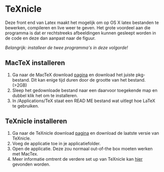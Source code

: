 # TeXnicle
Deze front end van Latex maakt het mogelijk om op OS X latex bestanden te bewerken, compileren en live weer te geven. Het grote voordeel aan die programma is dat er rechtstreeks afbeeldingen kunnen gesleept worden in de code en deze dan aanpast naar de figuur.

_Belangrijk: installeer de twee programma&#39;s in deze volgorde!_

## MacTeX installeren
  1. Ga naar de MacTeX download [pagina](https://tug.org/mactex/mactex-download.html) en download het juiste pkg-bestand. Dit kan enige tijd duren door de grootte van het bestand. (&gt;2GB)
  2. Sleep het gedownloade bestand naar een daarvoor toegekende map en dubbel klik het om te installeren.
  3. In /Applications/TeX staat een READ ME bestand wat uitlegt hoe LaTeX te gebruiken.
## TeXnicle installeren
  1. Ga naar de TeXnicle download [pagina](http://www.bobsoft-mac.de/texnicle/texnicledownload/texnicledownload.html) en download de laatste versie van TeXnicle.
  2. Voeg de applicatie toe in je applicatiefolder.
  3. Open de applicatie. Deze zou normaal out-of-the box moeten werken met MacTex.
  4.  Meer informatie omtrent de verdere set up van TeXnicle kan [hier](http://www.bobsoft-mac.de/resources/TeXnicle/Texnicle-User-Manual.pdf) gevonden worden.
